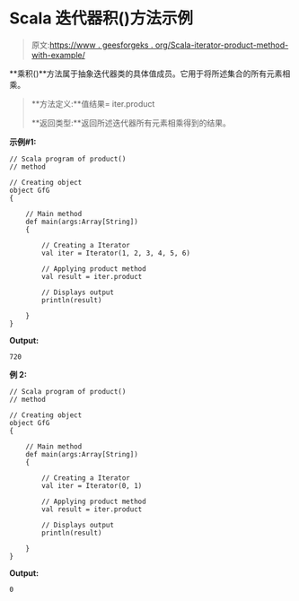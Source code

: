 # Scala 迭代器积()方法示例

> 原文:[https://www . geesforgeks . org/Scala-iterator-product-method-with-example/](https://www.geeksforgeeks.org/scala-iterator-product-method-with-example/)

**乘积()**方法属于抽象迭代器类的具体值成员。它用于将所述集合的所有元素相乘。

> **方法定义:**值结果= iter.product
> 
> **返回类型:**返回所述迭代器所有元素相乘得到的结果。

**示例#1:**

```
// Scala program of product()
// method

// Creating object
object GfG
{ 

    // Main method
    def main(args:Array[String])
    {

        // Creating a Iterator 
        val iter = Iterator(1, 2, 3, 4, 5, 6)

        // Applying product method 
        val result = iter.product

        // Displays output
        println(result)

    }
}
```

**Output:**

```
720

```

**例 2:**

```
// Scala program of product()
// method

// Creating object
object GfG
{ 

    // Main method
    def main(args:Array[String])
    {

        // Creating a Iterator 
        val iter = Iterator(0, 1)

        // Applying product method 
        val result = iter.product

        // Displays output
        println(result)

    }
}
```

**Output:**

```
0

```